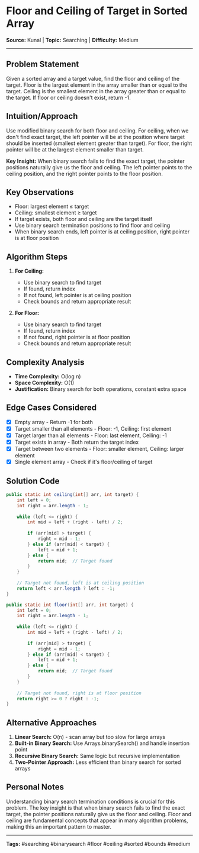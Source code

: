 # Floor and Ceiling of Target in Sorted Array

**Source:** Kunal | **Topic:** Searching | **Difficulty:** Medium  

---

## Problem Statement
Given a sorted array and a target value, find the floor and ceiling of the target. Floor is the largest element in the array smaller than or equal to the target. Ceiling is the smallest element in the array greater than or equal to the target. If floor or ceiling doesn't exist, return -1.

## Intuition/Approach
Use modified binary search for both floor and ceiling. For ceiling, when we don't find exact target, the left pointer will be at the position where target should be inserted (smallest element greater than target). For floor, the right pointer will be at the largest element smaller than target.

**Key Insight:** When binary search fails to find the exact target, the pointer positions naturally give us the floor and ceiling. The left pointer points to the ceiling position, and the right pointer points to the floor position.

## Key Observations
- Floor: largest element ≤ target
- Ceiling: smallest element ≥ target
- If target exists, both floor and ceiling are the target itself
- Use binary search termination positions to find floor and ceiling
- When binary search ends, left pointer is at ceiling position, right pointer is at floor position

## Algorithm Steps
1. **For Ceiling:**
   - Use binary search to find target
   - If found, return index
   - If not found, left pointer is at ceiling position
   - Check bounds and return appropriate result

2. **For Floor:**
   - Use binary search to find target
   - If found, return index
   - If not found, right pointer is at floor position
   - Check bounds and return appropriate result

## Complexity Analysis
- **Time Complexity:** O(log n)
- **Space Complexity:** O(1)
- **Justification:** Binary search for both operations, constant extra space

## Edge Cases Considered
- [x] Empty array - Return -1 for both
- [x] Target smaller than all elements - Floor: -1, Ceiling: first element
- [x] Target larger than all elements - Floor: last element, Ceiling: -1
- [x] Target exists in array - Both return the target index
- [x] Target between two elements - Floor: smaller element, Ceiling: larger element
- [x] Single element array - Check if it's floor/ceiling of target

## Solution Code

```java
public static int ceiling(int[] arr, int target) {
    int left = 0;
    int right = arr.length - 1;
    
    while (left <= right) {
        int mid = left + (right - left) / 2;
        
        if (arr[mid] > target) {
            right = mid - 1;
        } else if (arr[mid] < target) {
            left = mid + 1;
        } else {
            return mid;  // Target found
        }
    }
    
    // Target not found, left is at ceiling position
    return left < arr.length ? left : -1;
}

public static int floor(int[] arr, int target) {
    int left = 0;
    int right = arr.length - 1;
    
    while (left <= right) {
        int mid = left + (right - left) / 2;
        
        if (arr[mid] > target) {
            right = mid - 1;
        } else if (arr[mid] < target) {
            left = mid + 1;
        } else {
            return mid;  // Target found
        }
    }
    
    // Target not found, right is at floor position
    return right >= 0 ? right : -1;
}
```

## Alternative Approaches
1. **Linear Search:** O(n) - scan array but too slow for large arrays
2. **Built-in Binary Search:** Use Arrays.binarySearch() and handle insertion point
3. **Recursive Binary Search:** Same logic but recursive implementation
4. **Two-Pointer Approach:** Less efficient than binary search for sorted arrays

## Personal Notes
Understanding binary search termination conditions is crucial for this problem. The key insight is that when binary search fails to find the exact target, the pointer positions naturally give us the floor and ceiling. Floor and ceiling are fundamental concepts that appear in many algorithm problems, making this an important pattern to master.

---

**Tags:** #searching #binarysearch #floor #ceiling #sorted #bounds #medium 